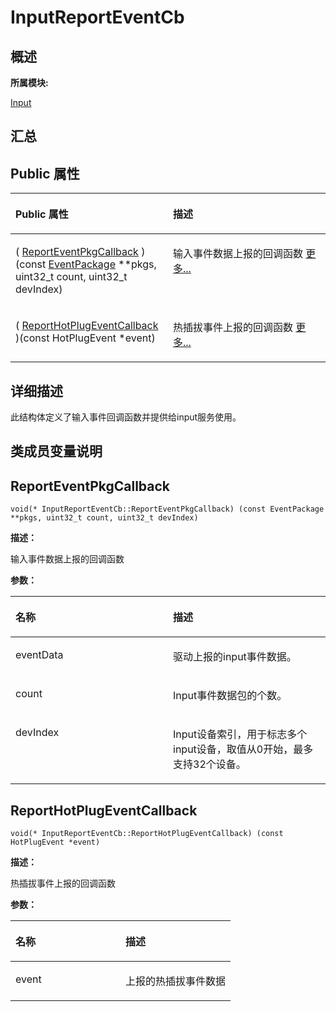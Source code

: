 # InputReportEventCb<a name="ZH-CN_TOPIC_0000001291040588"></a>

## **概述**<a name="section2123438795083932"></a>

**所属模块:**

[Input](_input.md)

## **汇总**<a name="section632706432083932"></a>

## Public 属性<a name="pub-attribs"></a>

<a name="table1718656798083932"></a>
<table><thead align="left"><tr id="row701525110083932"><th class="cellrowborder" valign="top" width="50%" id="mcps1.1.3.1.1"><p id="p1584615083083932"><a name="p1584615083083932"></a><a name="p1584615083083932"></a>Public 属性</p>
</th>
<th class="cellrowborder" valign="top" width="50%" id="mcps1.1.3.1.2"><p id="p1555641664083932"><a name="p1555641664083932"></a><a name="p1555641664083932"></a>描述</p>
</th>
</tr>
</thead>
<tbody><tr id="row2040333846083932"><td class="cellrowborder" valign="top" width="50%" headers="mcps1.1.3.1.1 "><p id="p768787655083932"><a name="p768787655083932"></a><a name="p768787655083932"></a>( <a href="_input_report_event_cb.md#a405001c916a55bff9923ec1cd4ce736e">ReportEventPkgCallback</a> )(const <a href="_event_package.md">EventPackage</a> **pkgs, uint32_t count, uint32_t devIndex)</p>
</td>
<td class="cellrowborder" valign="top" width="50%" headers="mcps1.1.3.1.2 "><p id="p1159400791083932"><a name="p1159400791083932"></a><a name="p1159400791083932"></a>输入事件数据上报的回调函数 <a href="_input_report_event_cb.md#a405001c916a55bff9923ec1cd4ce736e">更多...</a></p>
</td>
</tr>
<tr id="row1891080473083932"><td class="cellrowborder" valign="top" width="50%" headers="mcps1.1.3.1.1 "><p id="p1900798264083932"><a name="p1900798264083932"></a><a name="p1900798264083932"></a>( <a href="_input_report_event_cb.md#a654146e1be13af75a868af9911d7bb8c">ReportHotPlugEventCallback</a> )(const HotPlugEvent *event)</p>
</td>
<td class="cellrowborder" valign="top" width="50%" headers="mcps1.1.3.1.2 "><p id="p27036012083932"><a name="p27036012083932"></a><a name="p27036012083932"></a>热插拔事件上报的回调函数 <a href="_input_report_event_cb.md#a654146e1be13af75a868af9911d7bb8c">更多...</a></p>
</td>
</tr>
</tbody>
</table>

## **详细描述**<a name="section668807560083932"></a>

此结构体定义了输入事件回调函数并提供给input服务使用。

## **类成员变量说明**<a name="section135507455083932"></a>

## ReportEventPkgCallback<a name="a405001c916a55bff9923ec1cd4ce736e"></a>

```
void(* InputReportEventCb::ReportEventPkgCallback) (const EventPackage **pkgs, uint32_t count, uint32_t devIndex)
```

**描述：**

输入事件数据上报的回调函数

**参数：**

<a name="table371789981083932"></a>
<table><thead align="left"><tr id="row1000187886083932"><th class="cellrowborder" valign="top" width="50%" id="mcps1.1.3.1.1"><p id="p1214060945083932"><a name="p1214060945083932"></a><a name="p1214060945083932"></a>名称</p>
</th>
<th class="cellrowborder" valign="top" width="50%" id="mcps1.1.3.1.2"><p id="p1014436371083932"><a name="p1014436371083932"></a><a name="p1014436371083932"></a>描述</p>
</th>
</tr>
</thead>
<tbody><tr id="row1776532266083932"><td class="cellrowborder" valign="top" width="50%" headers="mcps1.1.3.1.1 "><p id="entry1837157263083932p0"><a name="entry1837157263083932p0"></a><a name="entry1837157263083932p0"></a>eventData</p>
</td>
<td class="cellrowborder" valign="top" width="50%" headers="mcps1.1.3.1.2 "><p id="entry1917709343083932p0"><a name="entry1917709343083932p0"></a><a name="entry1917709343083932p0"></a>驱动上报的input事件数据。</p>
</td>
</tr>
<tr id="row1832143995083932"><td class="cellrowborder" valign="top" width="50%" headers="mcps1.1.3.1.1 "><p id="entry445588651083932p0"><a name="entry445588651083932p0"></a><a name="entry445588651083932p0"></a>count</p>
</td>
<td class="cellrowborder" valign="top" width="50%" headers="mcps1.1.3.1.2 "><p id="entry415173146083932p0"><a name="entry415173146083932p0"></a><a name="entry415173146083932p0"></a>Input事件数据包的个数。</p>
</td>
</tr>
<tr id="row879625937083932"><td class="cellrowborder" valign="top" width="50%" headers="mcps1.1.3.1.1 "><p id="entry1272565291083932p0"><a name="entry1272565291083932p0"></a><a name="entry1272565291083932p0"></a>devIndex</p>
</td>
<td class="cellrowborder" valign="top" width="50%" headers="mcps1.1.3.1.2 "><p id="entry1112493522083932p0"><a name="entry1112493522083932p0"></a><a name="entry1112493522083932p0"></a>Input设备索引，用于标志多个input设备，取值从0开始，最多支持32个设备。</p>
</td>
</tr>
</tbody>
</table>

## ReportHotPlugEventCallback<a name="a654146e1be13af75a868af9911d7bb8c"></a>

```
void(* InputReportEventCb::ReportHotPlugEventCallback) (const HotPlugEvent *event)
```

**描述：**

热插拔事件上报的回调函数

**参数：**

<a name="table829874232083932"></a>
<table><thead align="left"><tr id="row1877761300083932"><th class="cellrowborder" valign="top" width="50%" id="mcps1.1.3.1.1"><p id="p1291554935083932"><a name="p1291554935083932"></a><a name="p1291554935083932"></a>名称</p>
</th>
<th class="cellrowborder" valign="top" width="50%" id="mcps1.1.3.1.2"><p id="p1883389654083932"><a name="p1883389654083932"></a><a name="p1883389654083932"></a>描述</p>
</th>
</tr>
</thead>
<tbody><tr id="row577505250083932"><td class="cellrowborder" valign="top" width="50%" headers="mcps1.1.3.1.1 "><p id="entry1127819767083932p0"><a name="entry1127819767083932p0"></a><a name="entry1127819767083932p0"></a>event</p>
</td>
<td class="cellrowborder" valign="top" width="50%" headers="mcps1.1.3.1.2 "><p id="entry1231238202083932p0"><a name="entry1231238202083932p0"></a><a name="entry1231238202083932p0"></a>上报的热插拔事件数据</p>
</td>
</tr>
</tbody>
</table>

